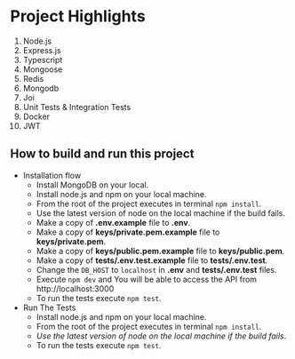 
# Project Highlights 
1. Node.js
2. Express.js
3. Typescript
4. Mongoose
5. Redis
6. Mongodb
7. Joi
8. Unit Tests & Integration Tests
9. Docker
10. JWT

## How to build and run this project

 * Installation flow
    * Install MongoDB on your local.
    * Install node.js and npm on your local machine.
    * From the root of the project executes in terminal `npm install`.
    * Use the latest version of node on the local machine if the build fails.
    * Make a copy of **.env.example** file to **.env**.
    * Make a copy of **keys/private.pem.example** file to **keys/private.pem**.
    * Make a copy of **keys/public.pem.example** file to **keys/public.pem**.
    * Make a copy of **tests/.env.test.example** file to **tests/.env.test**.
    * Change the `DB_HOST` to `localhost` in **.env** and **tests/.env.test** files.
    * Execute `npm dev` and You will be able to access the API from http://localhost:3000
    * To run the tests execute `npm test`.
* Run The Tests
    * Install node.js and npm on your local machine.
    * From the root of the project executes in terminal `npm install`.
    * *Use the latest version of node on the local machine if the build fails*.
    * To run the tests execute `npm test`.